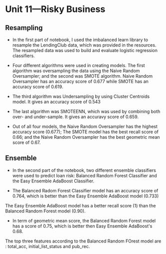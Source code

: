 # Unit 11—Risky Business
## Resampling
 - In the first part of notebook, I used the imbalanced learn library to resample the LendingClub data, which was provided in the resources. The resampled data was used to build and evaluate logistic regression classifiers. 

 - Four different algorithms were used in creating models. The first algorithm was oversampling the data using the Naive Random Oversampler; and the second was SMOTE algorithm. Naive Random Oversampler has an accuracy score of 0.677 while SMOTE has an accuracy score of 0.619.

 - The third algorithm was Undersampling by using Cluster Centroids model. It gives an accuracy score of 0.543

- The last algorithm was SMOTEENN, which was used by combining both over- and under-sample. It gives an accuravy score of 0.659. 

- Out of all four models, the Naive Random Oversampler has the highest accuracy score (0.677); The SMOTE model has the best recall score of 0.66; and the Naive Random Oversampler has the best geometric mean score of 0.67. 

## Ensemble
- In the second part of the notebook, two different ensemble classifiers were used to predict loan risk: Balanced Random Forest Classifier and the Easy Ensemble AdaBoost Classifier. 

- The Balanced Radom Forest Classifier model has an accuracy score of 0.764, which is better than the Easy Ensemble AdaBoost model (0.733)

The Easy Ensemble AdaBoost model has a better recall score (1) than the Balanced Random Forest model (0.90).

- In term of geometric mean score, the Balanced Random Forest model has a score of 0.75, which is better then Easy Ensemble AdaBoost's 0.68.

The top three features according to the Balanced Random FOrest model are : total_acc, initial_list_status and pub_rec. 